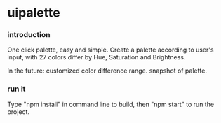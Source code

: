 # uipalette

### introduction
One click palette, easy and simple.
Create a palette according to user's input, with 27 colors differ by Hue, Saturation and Brightness. 

In the future: customized color difference range.
               snapshot of palette.
               
               
### run it
Type "npm install" in command line to build, then "npm start" to run the project.
